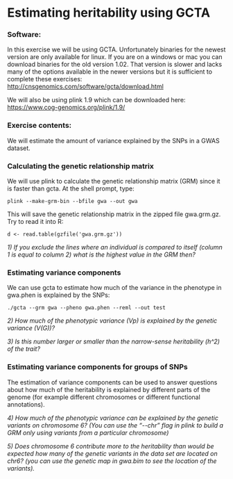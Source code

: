 # Estimating heritability using GCTA

### Software:

In this exercise we will be using GCTA. Unfortunately binaries for the newest version are only available for linux. If you are on a windows or mac you can download binaries for the old version 1.02. That version is slower and lacks many of the options available in the newer versions but it is sufficient to complete these exercises:
http://cnsgenomics.com/software/gcta/download.html

We will also be using plink 1.9 which can be downloaded here:
https://www.cog-genomics.org/plink/1.9/

### Exercise contents:

We will estimate the amount of variance explained by the SNPs in a GWAS dataset.

### Calculating the genetic relationship matrix

We will use plink to calculate the genetic relationship matrix (GRM) since it is faster than gcta. At the shell prompt, type:

```
plink --make-grm-bin --bfile gwa --out gwa
```

 This will save the genetic relationship matrix in the zipped file gwa.grm.gz. Try to read it into R:

```
d <- read.table(gzfile('gwa.grm.gz'))
```

*1) If you exclude the lines where an individual is compared to itself (column 1 is equal to column 2) what is the highest value in the GRM then?*

### Estimating variance components

We can use gcta to estimate how much of the variance in the phenotype in gwa.phen is explained by the SNPs:

```
./gcta --grm gwa --pheno gwa.phen --reml --out test
```

*2) How much of the phenotypic variance (Vp) is explained by the genetic variance (V(G))?*

*3) Is this number larger or smaller than the narrow-sense heritability (h^2) of the trait?*

### Estimating variance components for groups of SNPs

The estimation of variance components can be used to answer questions about how much of the heritability is explained by different parts of the genome (for example different chromosomes or different functional annotations).

 *4) How much of the phenotypic variance can be explained by the genetic variants on chromosome 6? (You can use the “--chr” flag in plink to build a GRM only using variants from a particular chromosome)*

*5) Does chromosome 6 contribute more to the heritability than would be expected how many of the genetic variants in the data set are located on chr6? (you can use the genetic map in gwa.bim to see the location of the variants).*
